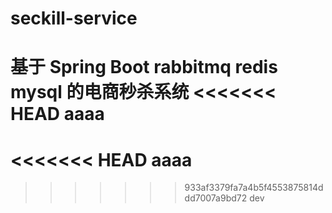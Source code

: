 # seckill-service
基于 Spring Boot rabbitmq redis mysql 的电商秒杀系统
<<<<<<< HEAD
aaaa
=======
<<<<<<< HEAD
aaaa
=======
>>>>>>> 933af3379fa7a4b5f4553875814ddd7007a9bd72
>>>>>>> dev
